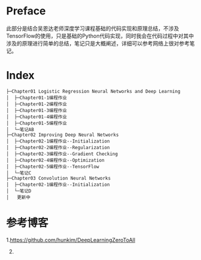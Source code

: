 # Preface

此部分是结合吴恩达老师深度学习课程基础的代码实现和原理总结，不涉及TensorFlow的使用，只是基础的Python代码实现，同时我会在代码过程中对其中涉及的原理进行简单的总结，笔记只是大概阐述，详细可以参考网络上很对参考笔记。

# Index

```
├─Chapter01 Logistic Regression Neural Networks and Deep Learning
│  ├─Chapter01-1编程作业
│  ├─Chapter01-2编程作业
│  ├─Chapter01-3编程作业
│  ├─Chapter01-4编程作业
│  ├─Chapter01-5编程作业
│  └─笔记AB
├─Chapter02 Improving Deep Neural Networks
│  ├─Chapter02-1编程作业--Initialization
│  ├─Chapter02-2编程作业--Regularization
│  ├─Chapter02-3编程作业--Gradient Checking
│  ├─Chapter02-4编程作业--Optimization
│  ├─Chapter02-5编程作业--TensorFlow
│  └─笔记C
├─Chapter03 Convolution Neural Networks
│  ├─Chapter02-1编程作业--Initialization
│  └─笔记D
│	更新中
```

# 参考博客

1.https://github.com/hunkim/DeepLearningZeroToAll

2.

